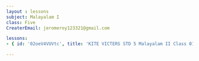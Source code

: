 ```yaml
--- 
layout : lessons 
subject: Malayalam I
class: Five
CreaterEmail: jeromeroy123321@gmail.com

lessons: 
- { id: '02oeV4VUVtc', title: 'KITE VICTERS STD 5 Malayalam II Class 01 (First Bell-ഫസ്റ്റ് ബെല്‍)' }

--- 
```


